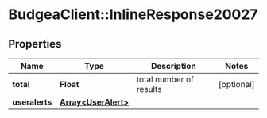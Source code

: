 # BudgeaClient::InlineResponse20027

## Properties
Name | Type | Description | Notes
------------ | ------------- | ------------- | -------------
**total** | **Float** | total number of results | [optional] 
**useralerts** | [**Array&lt;UserAlert&gt;**](UserAlert.md) |  | 


